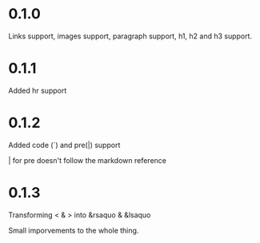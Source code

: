 # 0.1.0

Links support, images support, paragraph support, h1, h2 and h3 support.

# 0.1.1

Added hr support

# 0.1.2

Added code (`) and pre(|) support

| for pre doesn't follow the markdown reference

# 0.1.3

Transforming < & > into &rsaquo & &lsaquo

Small imporvements to the whole thing.
